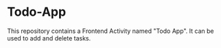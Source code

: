 # Todo-App
This repository contains a Frontend Activity named "Todo App". It can be used to add and delete tasks.
